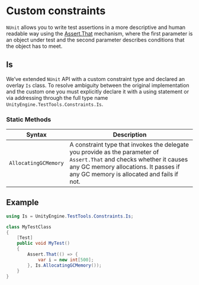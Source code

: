 # Custom constraints

`NUnit` allows you to write test assertions in a more descriptive and human readable way using
the [Assert.That](https://github.com/nunit/docs/wiki/Assertions) mechanism, where the first parameter is an object under
test and the second parameter describes conditions that the object has to meet.

## Is

We’ve extended `NUnit` API with a custom constraint type and declared an overlay `Is` class. To resolve ambiguity
between the original implementation and the custom one you must explicitly declare it with a using statement or via
addressing through the full type name `UnityEngine.TestTools.Constraints.Is`.

### Static Methods

| Syntax               | Description                                                                                                                                                                                                 |
|----------------------|-------------------------------------------------------------------------------------------------------------------------------------------------------------------------------------------------------------|
| `AllocatingGCMemory` | A constraint type that invokes the delegate you provide as the parameter of `Assert.That` and checks whether it causes any GC memory allocations. It passes if any GC memory is allocated and fails if not. |

## Example

```c#
using Is = UnityEngine.TestTools.Constraints.Is;

class MyTestClass
{
    [Test]
    public void MyTest()
    {
        Assert.That(() => {
            var i = new int[500];
        }, Is.AllocatingGCMemory());
    }
}
```


